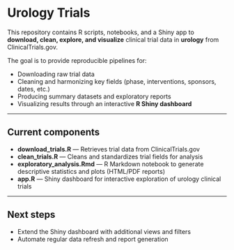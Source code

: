 # Urology Trials

This repository contains R scripts, notebooks, and a Shiny app to **download, clean, explore, and visualize** clinical trial data in **urology** from ClinicalTrials.gov.  

The goal is to provide reproducible pipelines for:  
- Downloading raw trial data  
- Cleaning and harmonizing key fields (phase, interventions, sponsors, dates, etc.)  
- Producing summary datasets and exploratory reports  
- Visualizing results through an interactive **R Shiny dashboard**  

---

## Current components

- **download_trials.R** — Retrieves trial data from ClinicalTrials.gov  
- **clean_trials.R** — Cleans and standardizes trial fields for analysis  
- **exploratory_analysis.Rmd** — R Markdown notebook to generate descriptive statistics and plots (HTML/PDF reports)  
- **app.R** — Shiny dashboard for interactive exploration of urology clinical trials  

---

## Next steps
- Extend the Shiny dashboard with additional views and filters  
- Automate regular data refresh and report generation  